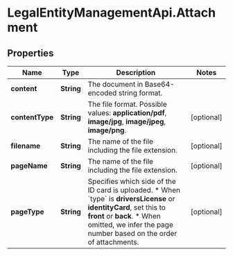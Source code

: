 # LegalEntityManagementApi.Attachment

## Properties

Name | Type | Description | Notes
------------ | ------------- | ------------- | -------------
**content** | **String** | The document in Base64-encoded string format. | 
**contentType** | **String** | The file format.   Possible values: **application/pdf**, **image/jpg**, **image/jpeg**, **image/png**.  | [optional] 
**filename** | **String** | The name of the file including the file extension. | [optional] 
**pageName** | **String** | The name of the file including the file extension. | [optional] 
**pageType** | **String** | Specifies which side of the ID card is uploaded.  * When &#x60;type&#x60; is **driversLicense** or **identityCard**, set this to **front** or **back**.  * When omitted, we infer the page number based on the order of attachments. | [optional] 



